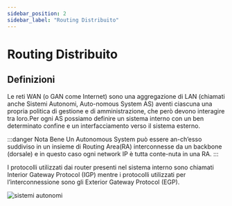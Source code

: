 ```yaml
---
sidebar_position: 2
sidebar_label: "Routing Distribuito"
---
```


# Routing Distribuito
## Definizioni

Le reti WAN (o GAN come Internet) sono una aggregazione di LAN (chiamati anche Sistemi Autonomi, Auto-nomous System AS) aventi ciascuna una propria politica di gestione e di amministrazione, che però devono interagire tra loro.Per ogni AS possiamo definire un sistema interno con un ben determinato confine e un interfacciamento verso il sistema esterno.

:::danger Nota Bene
Un Autonomous  System  può  essere  an-ch’esso suddiviso in un insieme di Routing Area(RA) interconnesse da un backbone (dorsale) e in questo caso ogni network IP è tutta conte-nuta in una RA.
:::

I  protocolli  utilizzati  dai  router  presenti  nel  sistema  interno  sono  chiamati  Interior  Gateway  Protocol  (IGP) mentre i protocolli utilizzati per l’interconnessione sono gli Exterior Gateway Protocol (EGP).

![sistemi autonomi](/img/sistema_autonomo.png)